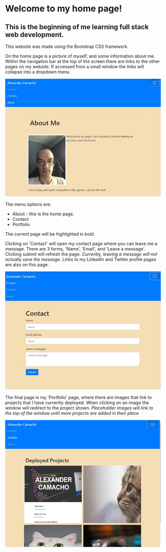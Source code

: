 # Welcome to my home page!

## This is the beginning of me learning full stack web development.

This website was made using the Bootstrap CSS framework.

On the home page is a picture of myself, and some information about me. Within the navigation bar at the top of the screen there are links to the other pages on my website. If accessed from a small window the links will collapse into a dropdown menu.

![Home page](./images/home-page-openmenu.jpg)

The menu options are:
* About - this is the home page.
* Contact
* Portfolio

The current page will be highlighted in bold.

Clicking on 'Contact' will open my contact page where you can leave me a message. There are 3 forms, 'Name', 'Email', and 'Leave a message'. Clicking submit will refresh the page. *Currently, leaving a message will not actually save the message.* Links to my LinkedIn and Twitter profile pages are also on this page.

![Contact page](./images/contact-page.jpg)

The final page is my 'Portfolio' page, where there are images that link to projects that I have currently deployed. When clicking on an image the window will redirect to the project shown. *Placeholder images will link to the top of the window until more projects are added in their place*

![Portfolio page](./images/portfolio-page.jpg)